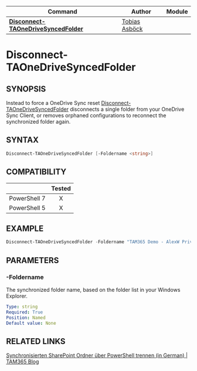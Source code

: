 | Command                                                      | Author       | Module                                                |
| ------------------------------------------------------------ | ------------ | ----------------------------------------------------- |
| **[Disconnect-TAOneDriveSyncedFolder](/Commands/Disconnect-TAOneDriveSyncedFolder.ps1)** | [Tobias Asböck](https://www.linkedin.com/in/tobiasasboeck/) |  |
# Disconnect-TAOneDriveSyncedFolder

## SYNOPSIS
Instead to force a OneDrive Sync reset [Disconnect-TAOneDriveSyncedFolder](/Commands/Disconnect-TAOneDriveSyncedFolder.ps1) disconnects a single folder from your OneDrive Sync Client, or removes orphaned configurations to reconnect the synchronized folder again. 

## SYNTAX

```powershell
Disconnect-TAOneDriveSyncedFolder [-Foldername <string>]   
```

## COMPATIBILITY
|              | Tested |
| :----------: | :----: |
| PowerShell 7 |   X    |
| PowerShell 5 |   X    |

## EXAMPLE
```powershell
Disconnect-TAOneDriveSyncedFolder -Foldername "TAM365 Demo - AlexW Private Channel - AlexW Private Channel" 
```
## PARAMETERS

### -Foldername
The synchronized folder name, based on the folder list in your Windows Explorer.

```yaml
Type: string
Required: True
Position: Named
Default value: None
```
## RELATED LINKS

[Synchronisierten SharePoint Ordner über PowerShell trennen (in German) | TAM365 Blog](https://blog.topedia.com/?p=20750) 
